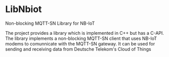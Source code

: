 # LibNbiot
Non-blocking MQTT-SN Library  for NB-IoT

The project provides a library which is implemented in C++ but has a C-API. The library implements a non-blocking MQTT-SN client that uses NB-IoT modems to comunnicate with the MQTT-SN gateway. It can be used for sending and receiving data from Deutsche Telekom's Cloud of Things
